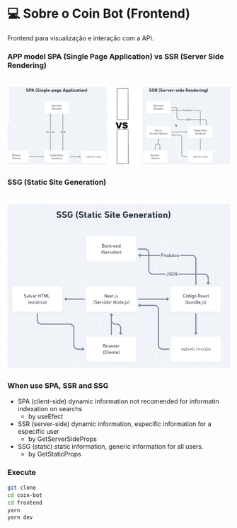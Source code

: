 # 💻 Sobre o Coin Bot (Frontend)

Frontend para visualização e interação com a API.

### APP model SPA (Single Page Application) vs SSR (Server Side Rendering)

<h1 align="center">
    <img alt="Diagrama APP model SPA vs SSR" title="APP model SPA vs SSR" src="./.github/SPAvsSSR.png" />
</h1>

### SSG (Static Site Generation)

<h1 align="center">
    <img alt="Diagrama SSG" title="Diagrama SSG" src="./.github/SSG.png" />
</h1>

### When use SPA, SSR and SSG

- SPA (client-side) dynamic information not recomended for informatin indexation on searchs
  * by useEfect
- SSR (server-side) dynamic information, especific information for a especific user
  * by GetServerSideProps
- SSG (static) static information, generic information for all users.
  * by GetStaticProps

### Execute

```bash
git clone
cd coin-bot
cd frontend
yarn
yarn dev
```
